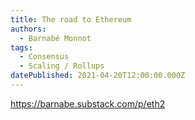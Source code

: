 ```yaml
---
title: The road to Ethereum
authors:
  - Barnabé Monnot
tags:
  - Consensus
  - Scaling / Rollups
datePublished: 2021-04-20T12:00:00.000Z
---
```


<https://barnabe.substack.com/p/eth2>
